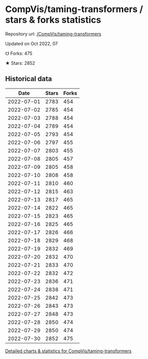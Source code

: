 # CompVis/taming-transformers / stars & forks statistics

Repository url: [/CompVis/taming-transformers](https://github.com/CompVis/taming-transformers)

Updated on Oct 2022, 07

☋ Forks: 475

★ Stars: 2852

## Historical data
| Date | Stars | Forks |
|------|-------|-------|
| 2022-07-01 | 2783 | 454 | 
| 2022-07-02 | 2785 | 454 | 
| 2022-07-03 | 2788 | 454 | 
| 2022-07-04 | 2789 | 454 | 
| 2022-07-05 | 2793 | 454 | 
| 2022-07-06 | 2797 | 455 | 
| 2022-07-07 | 2803 | 455 | 
| 2022-07-08 | 2805 | 457 | 
| 2022-07-09 | 2805 | 458 | 
| 2022-07-10 | 2808 | 458 | 
| 2022-07-11 | 2810 | 460 | 
| 2022-07-12 | 2815 | 463 | 
| 2022-07-13 | 2817 | 465 | 
| 2022-07-14 | 2822 | 465 | 
| 2022-07-15 | 2823 | 465 | 
| 2022-07-16 | 2825 | 465 | 
| 2022-07-17 | 2826 | 466 | 
| 2022-07-18 | 2829 | 468 | 
| 2022-07-19 | 2832 | 469 | 
| 2022-07-20 | 2832 | 470 | 
| 2022-07-21 | 2833 | 470 | 
| 2022-07-22 | 2832 | 472 | 
| 2022-07-23 | 2836 | 471 | 
| 2022-07-24 | 2838 | 471 | 
| 2022-07-25 | 2842 | 473 | 
| 2022-07-26 | 2843 | 473 | 
| 2022-07-27 | 2848 | 473 | 
| 2022-07-28 | 2850 | 474 | 
| 2022-07-29 | 2850 | 474 | 
| 2022-07-30 | 2852 | 475 | 


[Detailed charts & statistics for CompVis/taming-transformers](https://reviewgithub.com/rep/CompVis/taming-transformers)
